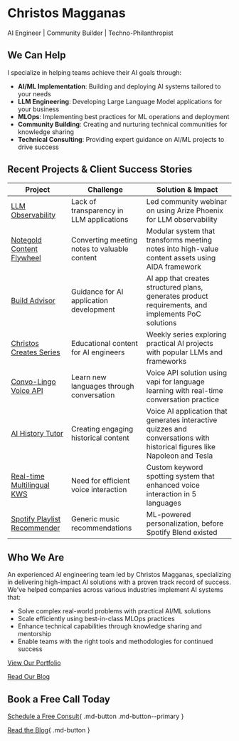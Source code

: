 # Christos Magganas

AI Engineer | Community Builder | Techno-Philanthropist

## We Can Help

I specialize in helping teams achieve their AI goals through:

- **AI/ML Implementation**: Building and deploying AI systems tailored to your needs
- **LLM Engineering**: Developing Large Language Model applications for your business
- **MLOps**: Implementing best practices for ML operations and deployment
- **Community Building**: Creating and nurturing technical communities for knowledge sharing
- **Technical Consulting**: Providing expert guidance on AI/ML projects to drive success

## Recent Projects & Client Success Stories

| Project | Challenge | Solution & Impact |
|---------|-----------|-------------------|
| [LLM Observability](https://www.youtube.com/watch?v=lr0Z37G1a90&ab_channel=AIMakerspace) | Lack of transparency in LLM applications | Led community webinar on using Arize Phoenix for LLM observability |
| [Notegold Content Flywheel](https://github.com/cmagganas/notegold) | Converting meeting notes to valuable content | Modular system that transforms meeting notes into high-value content assets using AIDA framework |
| [Build Advisor](https://github.com/cmagganas/build-advisor) | Guidance for AI application development | AI app that creates structured plans, generates product requirements, and implements PoC solutions |
| [Christos Creates Series](https://github.com/AI-Maker-Space/AIM-Build-Christos-Creates) | Educational content for AI engineers | Weekly series exploring practical AI projects with popular LLMs and frameworks |
| [Convo-Lingo Voice API](https://github.com/cmagganas/convo-lingo-vapi) | Learn new languages through conversation | Voice API solution using vapi for language learning with real-time conversation practice |
| [AI History Tutor](https://github.com/diko0071/hackathon_voice) | Creating engaging historical content | Voice AI application that generates interactive quizzes and conversations with historical figures like Napoleon and Tesla |
| [Real-time Multilingual KWS](https://github.com/nasim-alamdari/RealTime-Custom-Keyword-Spotting) | Need for efficient voice interaction | Custom keyword spotting system that enhanced voice interaction in 5 languages |
| [Spotify Playlist Recommender](https://github.com/cmagganas/spotify) | Generic music recommendations | ML-powered personalization, before Spotify Blend existed |

## Who We Are

An experienced AI engineering team led by Christos Magganas, specializing in delivering high-impact AI solutions with a proven track record of success. We've helped companies across various industries implement AI systems that:

- Solve complex real-world problems with practical AI/ML solutions
- Scale efficiently using best-in-class MLOps practices
- Enhance technical capabilities through knowledge sharing and mentorship
- Enable teams with the right tools and methodologies for continued success

[View Our Portfolio](https://cmagganas.github.io/resume/)

[Read Our Blog](./blog/index.md)

## Book a Free Call Today

[Schedule a Free Consult](https://cal.com/christos-magganas/25min){ .md-button .md-button--primary }

[Read the Blog](./blog/index.md){ .md-button }
